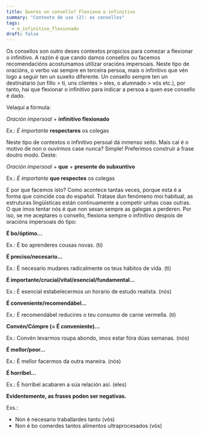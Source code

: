 ```yaml
---
title: Queres un consello? Flexiona o infinitivo
summary: "Contexto de uso (2): os consellos"
tags:
  - o_infinitivo_flexionado
draft: false
---
```

Os consellos son outro deses contextos propicios para comezar a flexionar o infinitivo. A razón é que cando damos consellos ou facemos recomendacións acostumamos utilizar oracións impersoais. Neste tipo de oracións, o verbo vai sempre en terceira persoa, mais o infinitivo que vén logo a seguir ten un suxeito diferente. Un consello sempre ten un destinatario (un fillo > ti, uns clientes > eles, o alumnado > vós etc.), por tanto, hai que flexionar o infinitivo para indicar a persoa a quen ese consello é dado.

Velaquí a fórmula:

*Oración impersoal* + **infinitivo flexionado**

Ex.: *É importante* **respectares** os colegas

Neste tipo de contextos o infinitivo persoal dá inmenso xeito. Mais cal é o motivo de non o ouvirmos case nunca? Simple! Preferimos construír a frase doutro modo. Deste:

*Oración impersoal* + **que** +  **presente do subxuntivo** 

Ex.: *É importante* **que respectes** os colegas

E por que facemos isto? Como acontece tantas veces, porque esta é a forma que coincide coa do español. Trátase dun fenómeno moi habitual, as estruturas lingüísticas están continuamente a competir unhas coas outras. O que imos tentar nós é que non sexan sempre as galegas a perderen. Por iso, se me aceptares o consello, flexiona sempre o infinitivo despois de oracións impersoais do tipo:

**É bo/óptimo...**

Ex.: É bo aprenderes cousas novas. (ti)

**É preciso/necesario...**

Ex.: É necesario mudares radicalmente os teus hábitos de vida. (ti)

**É importante/crucial/vital/esencial/fundamental...**

Ex.: É esencial estabelecermos un horario de estudo realista. (nós)

**É conveniente/recomendábel...**

Ex.: É recomendábel reducires o teu consumo de carne vermella. (ti)

**Convén/Cómpre (= É conveniente)...**

Ex.: Convén levarmos roupa abondo, imos estar fóra dúas semanas. (nós)

**É mellor/peor...**

Ex.: É mellor facermos da outra maneira. (nós)

**É horríbel...**

Ex.: É horríbel acabaren a súa relación así. (eles)

**Evidentemente, as frases poden ser negativas.**


Exs.: 

* Non é necesario traballardes tanto (vós)
* Non é bo comerdes tantos alimentos ultraprocesados (vós)